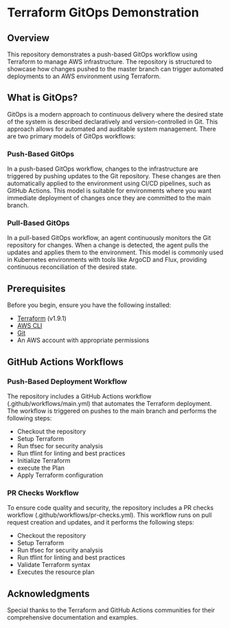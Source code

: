# Terraform GitOps Demonstration

## Overview
This repository demonstrates a push-based GitOps workflow using Terraform to manage AWS infrastructure. The repository is structured to showcase how changes pushed to the master branch can trigger automated deployments to an AWS environment using Terraform.

## What is GitOps?
GitOps is a modern approach to continuous delivery where the desired state of the system is described declaratively and version-controlled in Git. This approach allows for automated and auditable system management. There are two primary models of GitOps workflows:

### Push-Based GitOps
In a push-based GitOps workflow, changes to the infrastructure are triggered by pushing updates to the Git repository. These changes are then automatically applied to the environment using CI/CD pipelines, such as GitHub Actions. This model is suitable for environments where you want immediate deployment of changes once they are committed to the main branch.

### Pull-Based GitOps
In a pull-based GitOps workflow, an agent continuously monitors the Git repository for changes. When a change is detected, the agent pulls the updates and applies them to the environment. This model is commonly used in Kubernetes environments with tools like ArgoCD and Flux, providing continuous reconciliation of the desired state.

## Prerequisites
Before you begin, ensure you have the following installed:
- [Terraform](https://www.terraform.io/downloads.html) (v1.9.1)
- [AWS CLI](https://aws.amazon.com/cli/)
- [Git](https://git-scm.com/)
- An AWS account with appropriate permissions

## GitHub Actions Workflows
### Push-Based Deployment Workflow
The repository includes a GitHub Actions workflow (.github/workflows/main.yml) that automates the Terraform deployment. The workflow is triggered on pushes to the main branch and performs the following steps:

- Checkout the repository
- Setup Terraform
- Run tfsec for security analysis
- Run tflint for linting and best practices
- Initialize Terraform
- execute the Plan
- Apply Terraform configuration
### PR Checks Workflow
To ensure code quality and security, the repository includes a PR checks workflow (.github/workflows/pr-checks.yml). This workflow runs on pull request creation and updates, and it performs the following steps:

- Checkout the repository
- Setup Terraform
- Run tfsec for security analysis
- Run tflint for linting and best practices
- Validate Terraform syntax
- Executes the resource plan

## Acknowledgments
Special thanks to the Terraform and GitHub Actions communities for their comprehensive documentation and examples.